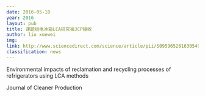 ```yaml
---
date: 2016-05-18
year: 2016
layout: pub
title: 课题组电冰箱LCA研究被JCP接收
author: liu xuewei
img:
link: http://www.sciencedirect.com/science/article/pii/S0959652616305492
classification: news
---
```


Environmental impacts of reclamation and recycling processes of refrigerators using LCA methods

Journal of Cleaner Production
